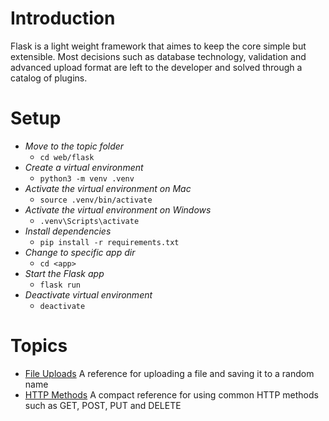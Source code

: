 # Introduction
Flask is a light weight framework that aimes to keep the core simple but extensible. Most decisions such as database technology, validation and advanced upload format are left to the developer and solved through a catalog of plugins.

# Setup
 - *Move to the topic folder*
   - `cd web/flask`
 - *Create a virtual environment*
   - `python3 -m venv .venv`
 - *Activate the virtual environment on Mac*
   - `source .venv/bin/activate`
 - *Activate the virtual environment on Windows*
   - `.venv\Scripts\activate`
 - *Install dependencies*
   - `pip install -r requirements.txt`
 - *Change to specific app dir*
   - `cd <app>`
 - *Start the Flask app*
   - `flask run`
 - *Deactivate virtual environment*
   - `deactivate`

# Topics
 - [File Uploads](/web/flask/file_uploads/app.py) A reference for uploading a file and saving it to a random name
 - [HTTP Methods](/web/flask/http_methods/app.py) A compact reference for using common HTTP methods such as GET, POST, PUT and DELETE